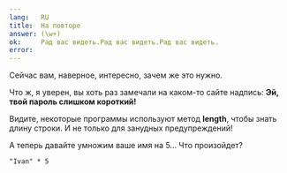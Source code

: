 ```yaml
---
lang:   RU
title:  На повторе
answer: (\w+)
ok:     Рад вас видеть.Рад вас видеть.Рад вас видеть.
error:  
---
```


Сейчас вам, наверное, интересно, зачем же это нужно.

Что ж, я уверен, вы хоть раз замечали на каком-то сайте надпись: __Эй, твой
пароль слишком короткий!__

Видите, некоторые программы используют метод __length__, чтобы знать длину
строки. И не только для занудных предупреждений!

А теперь давайте умножим ваше имя на 5... Что произойдет?

    "Ivan" * 5
